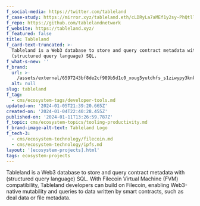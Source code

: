 ```yaml
---
f_social-media: https://twitter.com/tableland
f_case-study: https://mirror.xyz/tableland.eth/cLDRyLa7aMEf1y2sy-PhQtllnZ1YK_oxoS-U2Sf30_Y
f_repo: https://github.com/tablelandnetwork
f_website: https://tableland.xyz/
f_featured: false
title: Tableland
f_card-text-truncated: >-
  Tableland is a Web3 database to store and query contract metadata with
  (structured query language) SQL.
f_what-s-new: ''
f_brand:
  url: >-
    /assets/external/6597243bf8de2cf989b5d1c0_xoug5yutdhfs_s1ziwypy3knkkxygigdict_0jnxcxm.svg
  alt: null
slug: tableland
f_tag:
  - cms/ecosystem-tags/developer-tools.md
updated-on: '2024-01-05T21:39:20.665Z'
created-on: '2024-01-04T22:40:28.455Z'
published-on: '2024-01-11T13:26:59.787Z'
f_topic: cms/ecosystem-topics/tooling-productivity.md
f_brand-image-alt-text: Tableland Logo
f_tech-3:
  - cms/ecosystem-technology/filecoin.md
  - cms/ecosystem-technology/ipfs.md
layout: '[ecosystem-projects].html'
tags: ecosystem-projects
---
```


Tableland is a Web3 database to store and query contract metadata with (structured query language) SQL. With Filecoin Virtual Machine (FVM) compatibility, Tableland developers can build on Filecoin, enabling Web3-native mutability and queries to data written by smart contracts, such as deal data or file metadata.
